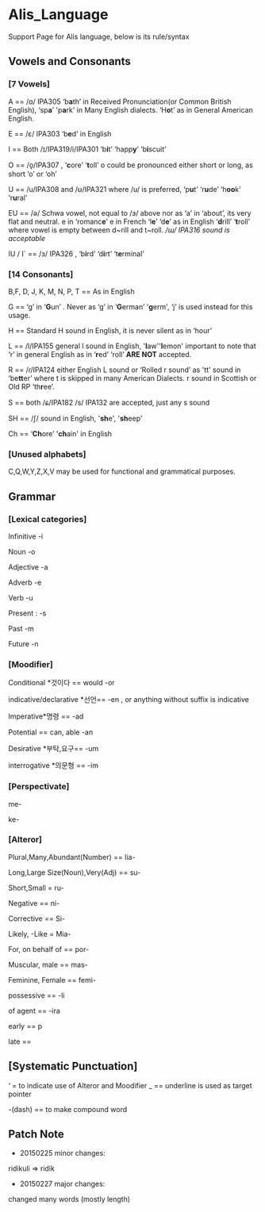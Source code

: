 # Alis_Language

Support Page for Alis language, below is its rule/syntax

## Vowels and Consonants 

### [7 Vowels]

A == /ɑ/ IPA305 ‘b**a**th’ in Received Pronunciation(or Common British English), ‘sp**a**’ 'p**a**rk' in Many English dialects.  ‘H**o**t’ as in General American English.

E == /ɛ/ IPA303 ‘b**e**d’ in English

I == Both /ɪ/IPA319/i/IPA301 ‘b**i**t’ ‘happ**y**’  ‘b**i**scuit’

O == /o̞/IPA307 , ‘**c**ore’ ‘**t**oll’  o could be pronounced either short or long, as short ‘o’ or ‘oh’

U == /u/IPA308 and /ʊ/IPA321 where /u/ is preferred, ‘p**u**t’ ‘r**u**de’ ‘h**oo**k’ ‘r**u**ral’

EU == /ə/ Schwa vowel, not equal to /ɜ/  above nor as ‘a’ in ‘about’, its very flat and neutral.  e in ‘romanc**e**’   e in French ‘l**e**’ ‘d**e**’  as in English ‘**d**rill’ ‘**t**roll’  where vowel is empty between d~rill and t~roll.
*/ɯ/ IPA316 sound is acceptable*

IU / I` == /ɜ/ IPA326 , ‘b**i**rd’ ‘d**i**rt’ ‘t**e**rminal’ 

### [14 Consonants]

B,F, D, J, K, M, N, P, T == As in English

G == ‘g’ in ‘**G**un’ . Never as ‘g’ in ‘**G**erman’ '**g**erm', ‘j’ is used instead for this usage.

H == Standard H sound in English, it is never silent as in ‘hour’ 

L == /l/IPA155 general l sound in English, '**l**aw''**l**emon'
important to note that ‘r’ in general English as in ‘**r**ed’ ‘roll’ **ARE NOT** accepted.

R == /ɾ/IPA124 either English L sound or ‘Rolled r sound’ as 'tt' sound in ‘be**tt**er’ where t is skipped in many American Dialects.  r sound in Scottish or Old RP ‘th**r**ee’.


S == both /ɕ/IPA182 /s/ IPA132 are accepted, just any s sound

SH == /ʃ/ sound in English, '**sh**e', '**sh**eep'

Ch == ‘**Ch**ore’ '**ch**ain' in English

### [Unused alphabets]
C,Q,W,Y,Z,X,V may be used for functional and grammatical purposes.

## Grammar

### [Lexical categories]

Infinitive  -i

Noun -o

Adjective -a 

Adverb -e

Verb -u

Present : -s

Past -m

Future -n

### [Moodifier]

Conditional  *것이다 == would  -or

indicative/declarative *선언== -en , or anything without suffix is indicative

Imperative*명령 == -ad 

Potential == can, able -an

Desirative *부탁,요구== -um

interrogative *의문형 == -im

### [Perspectivate]

me-

ke-

### [Alteror] 

Plural,Many,Abundant(Number) == lia-

Long,Large Size(Noun),Very(Adj) == su-

Short,Small = ru-

Negative == ni-
	
Corrective == Si-

Likely, -Like = Mia-
 
For, on behalf of == por-

Muscular, male == mas-

Feminine, Female == femi-

possessive == -li

of agent == -ira

early ==  p

late == 

## [Systematic Punctuation]

‘ = to indicate use of Alteror and Moodifier
_  == underline is used as target pointer

-(dash) == to make compound word 

## Patch Note

* 20150225 minor changes:

ridikuli => ridik

* 20150227 major changes:

changed many words (mostly length)

	
